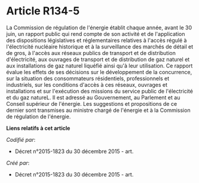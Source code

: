 # Article R134-5

La Commission de régulation de l'énergie établit chaque année, avant le 30 juin, un rapport public qui rend compte de son
activité et de l'application des dispositions législatives et réglementaires relatives à l'accès régulé à l'électricité
nucléaire historique et à la surveillance des marchés de détail et de gros, à l'accès aux réseaux publics de transport et de
distribution d'électricité, aux ouvrages de transport et de distribution de gaz naturel et aux installations de gaz naturel
liquéfié ainsi qu'à leur utilisation. Ce rapport évalue les effets de ses décisions sur le développement de la concurrence,
sur la situation des consommateurs résidentiels, professionnels et industriels, sur les conditions d'accès à ces réseaux,
ouvrages et installations et sur l'exécution des missions du service public de l'électricité et du gaz natureL. Il est
adressé au Gouvernement, au Parlement et au Conseil supérieur de l'énergie. Les suggestions et propositions de ce dernier
sont transmises au ministre chargé de l'énergie et à la Commission de régulation de l'énergie.

**Liens relatifs à cet article**

_Codifié par_:

  - Décret n°2015-1823 du 30 décembre 2015 - art.

_Créé par_:

  - Décret n°2015-1823 du 30 décembre 2015 - art.
